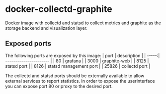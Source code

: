 # docker-collectd-graphite
Docker image with collectd and statsd to collect metrics and graphite as the storage backend and visualization layer.

## Exposed ports

The following ports are exposed by this image:
| port  | description            |
| -----:| ---------------------- |
| 80    | grafana                |
| 3000  | graphite-web           |
| 8125  | statsd port            |
| 8126  | statsd management port |
| 25826 | collectd port          |

The collectd and statsd ports should be externally available to allow external services to report statistics.
In order to expose the userinterface you can expose port 80 or proxy to the desired port.
